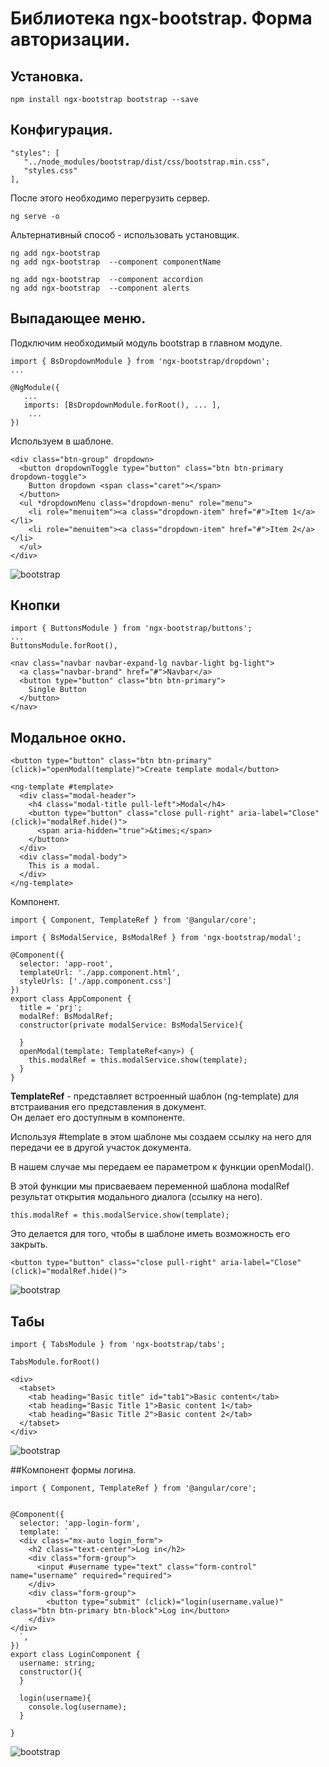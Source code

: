 # Библиотека ngx-bootstrap. Форма авторизации.

## Установка.

    npm install ngx-bootstrap bootstrap --save
    
## Конфигурация.

    "styles": [
       "../node_modules/bootstrap/dist/css/bootstrap.min.css",
       "styles.css"
    ],
    
После этого необходимо перегрузить сервер.

    ng serve -o
    
Альтернативный способ - использовать установщик.

    ng add ngx-bootstrap 
    ng add ngx-bootstrap  --component componentName
    
    ng add ngx-bootstrap  --component accordion
    ng add ngx-bootstrap  --component alerts
    
## Выпадающее меню.    
    
Подключим необходимый модуль bootstrap в главном модуле.

    import { BsDropdownModule } from 'ngx-bootstrap/dropdown';
    ...

    @NgModule({
       ...
       imports: [BsDropdownModule.forRoot(), ... ],
        ...
    })
    
Используем в шаблоне.

    <div class="btn-group" dropdown>
      <button dropdownToggle type="button" class="btn btn-primary dropdown-toggle">
        Button dropdown <span class="caret"></span>
      </button>
      <ul *dropdownMenu class="dropdown-menu" role="menu">
        <li role="menuitem"><a class="dropdown-item" href="#">Item 1</a></li>
        <li role="menuitem"><a class="dropdown-item" href="#">Item 2</a></li>
      </ul>
    </div>
    
![bootstrap]({path-to-subject}/images/b1.png)    

## Кнопки

    import { ButtonsModule } from 'ngx-bootstrap/buttons';
    ...
    ButtonsModule.forRoot(),

    <nav class="navbar navbar-expand-lg navbar-light bg-light">
      <a class="navbar-brand" href="#">Navbar</a>
      <button type="button" class="btn btn-primary">
        Single Button
      </button>
    </nav>
    
## Модальное окно.

    <button type="button" class="btn btn-primary" (click)="openModal(template)">Create template modal</button>
     
    <ng-template #template>
      <div class="modal-header">
        <h4 class="modal-title pull-left">Modal</h4>
        <button type="button" class="close pull-right" aria-label="Close" (click)="modalRef.hide()">
          <span aria-hidden="true">&times;</span>
        </button>
      </div>
      <div class="modal-body">
        This is a modal.
      </div>
    </ng-template>

Компонент.

    import { Component, TemplateRef } from '@angular/core';

    import { BsModalService, BsModalRef } from 'ngx-bootstrap/modal';

    @Component({
      selector: 'app-root',
      templateUrl: './app.component.html',
      styleUrls: ['./app.component.css']
    })
    export class AppComponent {
      title = 'prj';
      modalRef: BsModalRef;
      constructor(private modalService: BsModalService){

      }
      openModal(template: TemplateRef<any>) {
        this.modalRef = this.modalService.show(template);
      }
    }

**TemplateRef** - представляет встроенный шаблон (ng-template) для втстраивания его представления в документ.   
Он делает его доступным в компоненте.    

Используя #template в этом шаблоне мы создаем ссылку на него для передачи ее в другой участок документа.

В нашем случае мы передаем ее параметром к функции openModal().
        
В этой функции мы присваеваем переменной шаблона modalRef результат открытия модального диалога (ссылку на него).

    this.modalRef = this.modalService.show(template);
    
Это делается для того, чтобы в шаблоне иметь возможность его закрыть.

    <button type="button" class="close pull-right" aria-label="Close" (click)="modalRef.hide()">
    
![bootstrap]({path-to-subject}/images/b1.png)        


## Табы

    import { TabsModule } from 'ngx-bootstrap/tabs';

    TabsModule.forRoot()

    <div>
      <tabset>
        <tab heading="Basic title" id="tab1">Basic content</tab>
        <tab heading="Basic Title 1">Basic content 1</tab>
        <tab heading="Basic Title 2">Basic content 2</tab>
      </tabset>
    </div>

![bootstrap]({path-to-subject}/images/b4.png)     
    
##Компонент формы логина.

    import { Component, TemplateRef } from '@angular/core';


    @Component({
      selector: 'app-login-form',
      template: `
      <div class="mx-auto login_form">
        <h2 class="text-center">Log in</h2>
        <div class="form-group">
          <input #username type="text" class="form-control"  name="username" required="required">
        </div>
        <div class="form-group">
            <button type="submit" (click)="login(username.value)" class="btn btn-primary btn-block">Log in</button>
        </div>
    </div>
      `,
    })
    export class LoginComponent {
      username: string;
      constructor(){
      }

      login(username){
        console.log(username);
      }

    }
    
![bootstrap]({path-to-subject}/images/b2.png) 
    
    
